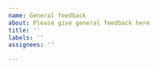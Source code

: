 ```yaml
---
name: General feedback
about: Please give general feedback here
title: ''
labels: ''
assignees: ''

---
```



